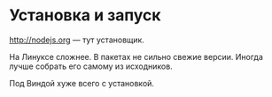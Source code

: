 # Установка и запуск
http://nodejs.org — тут установщик.

На Линуксе сложнее. В пакетах не сильно свежие версии. Иногда лучше собрать его самому из исходников.

Под Виндой хуже всего с установкой.

